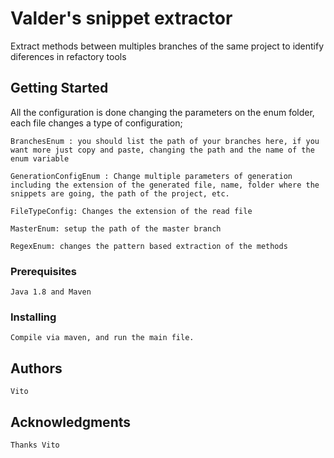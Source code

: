 # Valder's snippet extractor

Extract methods between multiples branches of the same project to identify diferences
in refactory tools

## Getting Started

All the configuration is done changing the parameters on the enum folder, each file changes a type of configuration;

	BranchesEnum : you should list the path of your branches here, if you want more just copy and paste, changing the path and the name of the enum variable
	
	GenerationConfigEnum : Change multiple parameters of generation including the extension of the generated file, name, folder where the snippets are going, the path of the project, etc.
	
	FileTypeConfig: Changes the extension of the read file
	
	MasterEnum: setup the path of the master branch
	
	RegexEnum: changes the pattern based extraction of the methods
	
### Prerequisites

	Java 1.8 and Maven

### Installing

	Compile via maven, and run the main file.

## Authors		
	Vito	

## Acknowledgments
	Thanks Vito